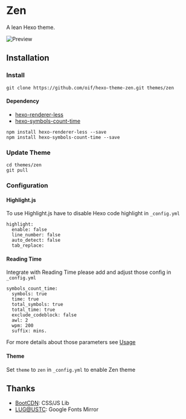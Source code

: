 # Zen

A lean Hexo theme.

![Preview](https://i.loli.net/2019/05/05/5cce583fadaa3.png)

## Installation

### Install

```
git clone https://github.com/oif/hexo-theme-zen.git themes/zen
```

#### Dependency

- [hexo-renderer-less](https://www.npmjs.com/package/hexo-renderer-less)
- [hexo-symbols-count-time](https://www.npmjs.com/package/hexo-symbols-count-time)

```
npm install hexo-renderer-less --save
npm install hexo-symbols-count-time --save
```

### Update Theme

```
cd themes/zen
git pull
```

### Configuration

#### Highlight.js

To use Highlight.js have to disable Hexo code highlight in `_config.yml`

```
highlight:
  enable: false
  line_number: false
  auto_detect: false
  tab_replace:
```

#### Reading Time

Integrate with Reading Time please add and adjust those config in `_config.yml`

```
symbols_count_time:
  symbols: true
  time: true
  total_symbols: true
  total_time: true
  exclude_codeblock: false
  awl: 2
  wpm: 200
  suffix: mins.
```

For more details about those parameters see [Usage](https://github.com/theme-next/hexo-symbols-count-time#usage)


#### Theme

Set `theme` to `zen` in `_config.yml` to enable Zen theme

## Thanks

- [BootCDN](https://www.bootcdn.cn/): CSS/JS Lib
- [LUG@USTC](https://lug.ustc.edu.cn): Google Fonts Mirror

